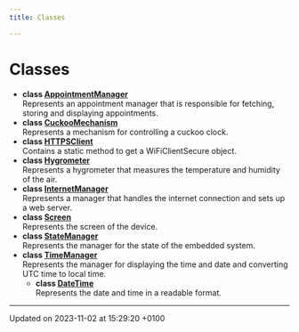 ```yaml
---
title: Classes

---
```


# Classes




* **class [AppointmentManager](/2023-2024-semester-1/individual-project/iot-koulenf/embedded/class_appointment_manager/)** <br>Represents an appointment manager that is responsible for fetching, storing and displaying appointments. 
* **class [CuckooMechanism](/2023-2024-semester-1/individual-project/iot-koulenf/embedded/class_cuckoo_mechanism/)** <br>Represents a mechanism for controlling a cuckoo clock. 
* **class [HTTPSClient](/2023-2024-semester-1/individual-project/iot-koulenf/embedded/class_h_t_t_p_s_client/)** <br>Contains a static method to get a WiFiClientSecure object. 
* **class [Hygrometer](/2023-2024-semester-1/individual-project/iot-koulenf/embedded/class_hygrometer/)** <br>Represents a hygrometer that measures the temperature and humidity of the air. 
* **class [InternetManager](/2023-2024-semester-1/individual-project/iot-koulenf/embedded/class_internet_manager/)** <br>Represents a manager that handles the internet connection and sets up a web server. 
* **class [Screen](/2023-2024-semester-1/individual-project/iot-koulenf/embedded/class_screen/)** <br>Represents the screen of the device. 
* **class [StateManager](/2023-2024-semester-1/individual-project/iot-koulenf/embedded/class_state_manager/)** <br>Represents the manager for the state of the embedded system. 
* **class [TimeManager](/2023-2024-semester-1/individual-project/iot-koulenf/embedded/class_time_manager/)** <br>Represents the manager for displaying the time and date and converting UTC time to local time. 
    * **class [DateTime](/2023-2024-semester-1/individual-project/iot-koulenf/embedded/class_time_manager_1_1_date_time/)** <br>Represents the date and time in a readable format. 



-------------------------------

Updated on 2023-11-02 at 15:29:20 +0100
